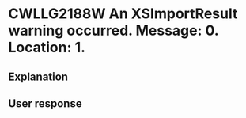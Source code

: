 # CWLLG2188W An XSImportResult warning occurred.   Message: 0.  Location: 1.

## Explanation

## User response